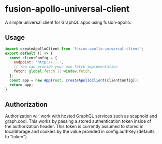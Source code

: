 # fusion-apollo-universal-client

A simple universal client for GraphQL apps using fusion-apollo.

## Usage

```js
import createApolloClient from 'fusion-apollo-universal-client';
export default () => {
  const clientConfig = {
    endpoint: 'http://...',
    // You can provide your own fetch implementation
    fetch: global.fetch || window.fetch,
  };
  const app = new App(root, createApolloClient(clientConfig));
  return app;
}

```

## Authorization

Authorization will work with hosted GraphQL services such as scaphold and graph.cool. This works by passing a stored authentication token inside of the authorization header. This token is currently assumed to stored in localStorage and cookies by the value provided in config.authKey (defaults to "token").
